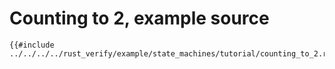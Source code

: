 # Counting to 2, example source

```rust,ignore
{{#include ../../../../rust_verify/example/state_machines/tutorial/counting_to_2.rs:full}}
```
